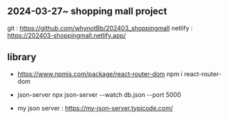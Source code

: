 ## 2024-03-27~ shopping mall project

git : https://github.com/whynotBb/202403_shoppingmall
netlify : https://202403-shoppingmall.netlify.app/

## library

-   https://www.npmjs.com/package/react-router-dom
    npm i react-router-dom

-   json-server
    npx json-server --watch db.json --port 5000

-   my json server : https://my-json-server.typicode.com/
